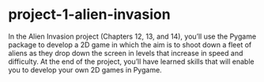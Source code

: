 # project-1-alien-invasion
In the Alien Invasion project (Chapters 12, 13, and 14), you’ll use the Pygame package to develop a 2D game in which the aim is to shoot down a fleet of aliens as they drop down the screen in levels that increase in speed and difficulty. At the end of the project, you’ll have learned skills that will enable you to develop your own 2D games in Pygame.
